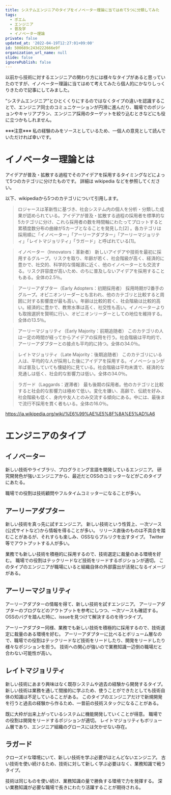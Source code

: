 ```yaml
---
title: システムエンジニアのタイプをイノベーター理論に当てはめて5つに分類してみた
tags:
  - ポエム
  - エンジニア
  - 普及学
  - イノベーター理論
private: false
updated_at: '2022-04-19T12:27:01+09:00'
id: 500689c243d222666e9f
organization_url_name: null
slide: false
ignorePublish: false
---
```

以前から技術に対するエンジニアの関わり方には様々なタイプがあると思っていたのですが、イノベーター理論に当てはめて考えてみたら個人的にかなりしっくりきたので記事にしてみました。

”システムエンジニア”とひとくくりにするのではなくタイプの違いを認識することで、エンジニア同士のコミュニケーションが円滑に進んだり、職場でのポジションやキャリアプラン、エンジニア採用のターゲットを絞り込むときなどにも役に立つかもしれません。

※※※注意※※※
私の経験のみをソースとしているため、一個人の意見として読んでいただければ幸いです。

# イノベーター理論とは

アイデアが普及・拡散する過程でそのアイデアを採用するタイミングなどによって5つのカテゴリに分けたものです。
詳細は wikipedia などを参照してください。

以下、wikipediaから5つのカテゴリについて引用します。

> ロジャースは革新性に基づき、社会システム内の個人を分析・分類した成果が認められている。アイデアが普及・拡散する過程の採用者を標準的な5カテゴリに分け、これら採用者の数を時間軸にわたってプロットすると累積度数分布の曲線がSカーブとなることを発見した[2] 。各カテゴリは採用順に「イノベーター」「アーリーアダプター」「アーリーマジョリティ」「レイトマジョリティ」「ラガード」と呼ばれている[1]。

>イノベーター（Innovators：革新者）
新しいアイデアや技術を最初に採用するグループ。リスクを取り、年齢が若く、社会階級が高く、経済的に豊かで、社交的、科学的な情報源に近く、他のイノベーターとも交流する。リスク許容度が高いため、のちに普及しないアイデアを採用することもある。全体の2.5％。

>アーリーアダプター（Early Adopters：初期採用者）
採用時期が2番手のグループ。オピニオンリーダーとも言われ、他のカテゴリと比較すると周囲に対する影響度が最も高い。年齢は比較的若く、社会階級は比較的高い。経済的に豊かで、教育水準は高く、社交性も高い。イノベーターよりも取捨選択を賢明に行い、オピニオンリーダーとしての地位を維持する。全体の13.5％。

>アーリーマジョリティ（Early Majority：前期追随者）
このカテゴリの人は一定の時間が経ってからアイデアの採用を行う。社会階級は平均的で、アーリーアダプターとの接点も平均的に持つ。全体の34.0％。

>レイトマジョリティ（Late Majority：後期追随者）
このカテゴリにいる人は、平均的な人が採用した後にアイデアを採用する。イノベーションが半ば普及していても懐疑的に見ている。社会階級は平均未満で、経済的な見通しは低く、社会的な影響力は低い。全体の34.0％。

>ラガード（Laggards：遅滞者）
最も後期の採用者。他のカテゴリと比較すると社会的な影響力は極めて低い。変化を嫌い、高齢で、伝統を好み、社会階級も低く、身内や友人とのみ交流する傾向にある。中には、最後まで流行不採用を貫く者もいる。全体の16.0％。

https://ja.wikipedia.org/wiki/%E6%99%AE%E5%8F%8A%E5%AD%A6

# エンジニアのタイプ
## イノベーター
新しい技術やライブラリ、プログラミング言語を開発しているエンジニア。
研究開発色が強いエンジニアから、最近だとOSSのコミッターなどがこのタイプにあたる。

職場での役割は技術顧問やフルタイムコミッターになることが多い。

## アーリーアダプター
新しい技術を真っ先に試すエンジニア。
新しい技術という性質上、一次ソース(公式サイトなど)から情報を得ることが多い。
リリース直後のものは不具合を踏むことがあるが、それすらも楽しみ、OSSならプルリクを出すタイプ。
Twitter等でアウトプットする人が多い。

業務でも新しい技術を積極的に採用するので、技術選定に裁量のある環境を好む。
職場での役割はテックリードなど技術をリードするポジションが適切。
このタイプのエンジニアが職場にいると組織自体の外部露出が活発になるイメージがある。

## アーリーマジョリティ
アーリーアダプターの情報を得て、新しい技術を試すエンジニア。
アーリーアダプターのブログなどのアウトプットを参考にしつつ、一次ソースも確認する。
OSSのバグを踏んだ時に、issueを見つけて解決するのを待つタイプ。

アーリーアダプター同様、業務でも新しい技術を積極的に採用するので、技術選定に裁量のある環境を好む。
アーリーアダプターに比べるとボリューム層なので、職場での役割はテックリードなど技術をリードしたり、開発をリードしたり様々なポジションを担う。
技術への関心が強いので業務知識一辺倒の職場だと合わない可能性が高い。

## レイトマジョリティ
新しい技術にあまり興味はなく既存システムや過去の経験から開発するタイプ。
新しい技術は業務を通して間接的に学ぶため、使うことができたとしても技術自体の知識は不足していることがある。
このタイプのエンジニアだけで新規開発を行うと過去の経験から作るため、一昔前の技術スタックになることがある。

既に大枠が出来上がっているシステムに機能開発していくことが得意。
職場での役割は開発をリードするポジションが適切。
レイトマジョリティもボリューム層であり、エンジニア組織のグロースには欠かせない存在。

## ラガード
クローズドな環境にいて、新しい技術を学ぶ必要がほとんどないエンジニア。
古い技術を使い続けるため、技術に対して新しく学ぶ必要はなく、業務知識で戦うタイプ。

技術は同じものを使い続け、業務知識の量で勝負する環境で力を発揮する。
深い業務知識が必要な職場で長きにわたり活躍することが期待される。
